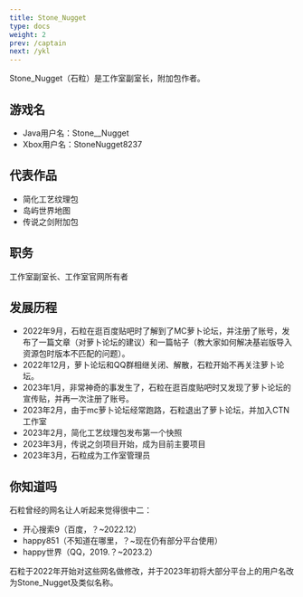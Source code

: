 ```yaml
---
title: Stone_Nugget
type: docs
weight: 2
prev: /captain
next: /ykl
---
```

Stone_Nugget（石粒）是工作室副室长，附加包作者。

## 游戏名
- Java用户名：Stone__Nugget
- Xbox用户名：StoneNugget8237

## 代表作品
- 简化工艺纹理包
- 岛屿世界地图
- 传说之剑附加包

## 职务
工作室副室长、工作室官网所有者

## 发展历程
- 2022年9月，石粒在逛百度贴吧时了解到了MC萝卜论坛，并注册了账号，发布了一篇文章（对萝卜论坛的建议）和一篇帖子（教大家如何解决基岩版导入资源包时版本不匹配的问题）。
- 2022年12月，萝卜论坛和QQ群相继关闭、解散，石粒开始不再关注萝卜论坛。
- 2023年1月，非常神奇的事发生了，石粒在逛百度贴吧时又发现了萝卜论坛的宣传贴，并再一次注册了账号。
- 2023年2月，由于mc萝卜论坛经常跑路，石粒退出了萝卜论坛，并加入CTN工作室
- 2023年2月，简化工艺纹理包发布第一个快照
- 2023年3月，传说之剑项目开始，成为目前主要项目
- 2023年3月，石粒成为工作室管理员

## 你知道吗
石粒曾经的网名让人听起来觉得很中二：

- 开心搜索9（百度，？~2022.12）
- happy851（不知道在哪里，？~现在仍有部分平台使用）
- happy世界（QQ，2019.？~2023.2）

石粒于2022年开始对这些网名做修改，并于2023年初将大部分平台上的用户名改为Stone_Nugget及类似名称。